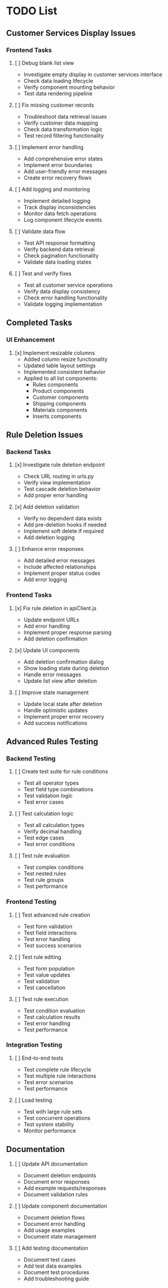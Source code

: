 # TODO List

## Customer Services Display Issues

### Frontend Tasks
1. [ ] Debug blank list view
   - Investigate empty display in customer services interface
   - Check data loading lifecycle
   - Verify component mounting behavior
   - Test data rendering pipeline

2. [ ] Fix missing customer records
   - Troubleshoot data retrieval issues
   - Verify customer data mapping
   - Check data transformation logic
   - Test record filtering functionality

3. [ ] Implement error handling
   - Add comprehensive error states
   - Implement error boundaries
   - Add user-friendly error messages
   - Create error recovery flows

4. [ ] Add logging and monitoring
   - Implement detailed logging
   - Track display inconsistencies
   - Monitor data fetch operations
   - Log component lifecycle events

5. [ ] Validate data flow
   - Test API response formatting
   - Verify backend data retrieval
   - Check pagination functionality
   - Validate data loading states

6. [ ] Test and verify fixes
   - Test all customer service operations
   - Verify data display consistency
   - Check error handling functionality
   - Validate logging implementation

## Completed Tasks

### UI Enhancement
1. [x] Implement resizable columns
   - Added column resize functionality
   - Updated table layout settings
   - Implemented consistent behavior
   - Applied to all list components:
     * Rules components
     * Product components
     * Customer components
     * Shipping components
     * Materials components
     * Inserts components

## Rule Deletion Issues

### Backend Tasks
1. [x] Investigate rule deletion endpoint
   - Check URL routing in urls.py
   - Verify view implementation
   - Test cascade deletion behavior
   - Add proper error handling

2. [x] Add deletion validation
   - Verify no dependent data exists
   - Add pre-deletion hooks if needed
   - Implement soft delete if required
   - Add deletion logging

3. [ ] Enhance error responses
   - Add detailed error messages
   - Include affected relationships
   - Implement proper status codes
   - Add error logging

### Frontend Tasks
1. [x] Fix rule deletion in apiClient.js
   - Update endpoint URLs
   - Add error handling
   - Implement proper response parsing
   - Add deletion confirmation

2. [x] Update UI components
   - Add deletion confirmation dialog
   - Show loading state during deletion
   - Handle error messages
   - Update list view after deletion

3. [ ] Improve state management
   - Update local state after deletion
   - Handle optimistic updates
   - Implement proper error recovery
   - Add success notifications

## Advanced Rules Testing

### Backend Testing
1. [ ] Create test suite for rule conditions
   - Test all operator types
   - Test field type combinations
   - Test validation logic
   - Test error cases

2. [ ] Test calculation logic
   - Test all calculation types
   - Verify decimal handling
   - Test edge cases
   - Test error conditions

3. [ ] Test rule evaluation
   - Test complex conditions
   - Test nested rules
   - Test rule groups
   - Test performance

### Frontend Testing
1. [ ] Test advanced rule creation
   - Test form validation
   - Test field interactions
   - Test error handling
   - Test success scenarios

2. [ ] Test rule editing
   - Test form population
   - Test value updates
   - Test validation
   - Test cancellation

3. [ ] Test rule execution
   - Test condition evaluation
   - Test calculation results
   - Test error handling
   - Test performance

### Integration Testing
1. [ ] End-to-end tests
   - Test complete rule lifecycle
   - Test multiple rule interactions
   - Test error scenarios
   - Test performance

2. [ ] Load testing
   - Test with large rule sets
   - Test concurrent operations
   - Test system stability
   - Monitor performance

## Documentation
1. [ ] Update API documentation
   - Document deletion endpoints
   - Document error responses
   - Add example requests/responses
   - Document validation rules

2. [ ] Update component documentation
   - Document deletion flows
   - Document error handling
   - Add usage examples
   - Document state management

3. [ ] Add testing documentation
   - Document test cases
   - Add test data examples
   - Document test procedures
   - Add troubleshooting guide